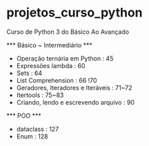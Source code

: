 # projetos_curso_python
Curso de Python 3 do Básico Ao Avançado

*** Básico ~ Intermediário ***
- Operação ternária em Python : 45
- Expressões lambda : 60
- Sets : 64
- List Comprehension : 66 !70
- Geradores, Iteradores e Iteráveis : 71~72
- Itertools : 75~83
- Criando, lendo e escrevendo arquivo : 90

*** POO ***
- dataclass : 127
- Enum : 128
